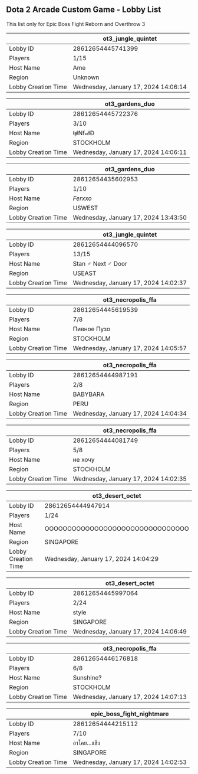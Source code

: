 ## Dota 2 Arcade Custom Game - Lobby List

This list only for Epic Boss Fight Reborn and Overthrow 3

|  | ot3_jungle_quintet |
| ------ | ------ |
| Lobby ID | 28612654445741399 |
| Players | 1/15 |
| Host Name | Ame |
| Region | Unknown |
| Lobby Creation Time | Wednesday, January 17, 2024 14:06:14 |


|  | ot3_gardens_duo |
| ------ | ------ |
| Lobby ID | 28612654445722376 |
| Players | 3/10 |
| Host Name | ŧɇNf๘łĐ |
| Region | STOCKHOLM |
| Lobby Creation Time | Wednesday, January 17, 2024 14:06:11 |


|  | ot3_gardens_duo |
| ------ | ------ |
| Lobby ID | 28612654435602953 |
| Players | 1/10 |
| Host Name | _Ferxxo_ |
| Region | USWEST |
| Lobby Creation Time | Wednesday, January 17, 2024 13:43:50 |


|  | ot3_jungle_quintet |
| ------ | ------ |
| Lobby ID | 28612654444096570 |
| Players | 13/15 |
| Host Name | Stan ♂ Next ♂ Door |
| Region | USEAST |
| Lobby Creation Time | Wednesday, January 17, 2024 14:02:37 |


|  | ot3_necropolis_ffa |
| ------ | ------ |
| Lobby ID | 28612654445619539 |
| Players | 7/8 |
| Host Name | Пивное Пузо |
| Region | STOCKHOLM |
| Lobby Creation Time | Wednesday, January 17, 2024 14:05:57 |


|  | ot3_necropolis_ffa |
| ------ | ------ |
| Lobby ID | 28612654444987191 |
| Players | 2/8 |
| Host Name | BABYBARA |
| Region | PERU |
| Lobby Creation Time | Wednesday, January 17, 2024 14:04:34 |


|  | ot3_necropolis_ffa |
| ------ | ------ |
| Lobby ID | 28612654444081749 |
| Players | 5/8 |
| Host Name | не хочу |
| Region | STOCKHOLM |
| Lobby Creation Time | Wednesday, January 17, 2024 14:02:35 |


|  | ot3_desert_octet |
| ------ | ------ |
| Lobby ID | 28612654444947914 |
| Players | 1/24 |
| Host Name | OOOOOOOOOOOOOOOOOOOOOOOOOOOOOOOO |
| Region | SINGAPORE |
| Lobby Creation Time | Wednesday, January 17, 2024 14:04:29 |


|  | ot3_desert_octet |
| ------ | ------ |
| Lobby ID | 28612654445997064 |
| Players | 2/24 |
| Host Name | style |
| Region | SINGAPORE |
| Lobby Creation Time | Wednesday, January 17, 2024 14:06:49 |


|  | ot3_necropolis_ffa |
| ------ | ------ |
| Lobby ID | 28612654446176818 |
| Players | 6/8 |
| Host Name | Sunshine? |
| Region | STOCKHOLM |
| Lobby Creation Time | Wednesday, January 17, 2024 14:07:13 |


|  | epic_boss_fight_nightmare |
| ------ | ------ |
| Lobby ID | 28612654444215112 |
| Players | 7/10 |
| Host Name | อาโคย...แข็ง |
| Region | SINGAPORE |
| Lobby Creation Time | Wednesday, January 17, 2024 14:02:53 |


